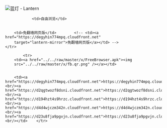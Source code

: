 

<img src="../../raw/master/x/8e0a2b81.c82003be.LanternYellow2.png" alt="蓝灯 - Lantern"/>
<table>
    <tr>
                
                <td>自由浏览</td>
        
        
        <td>免翻墙网页版</td>        <!-- <td><a href="https://degyhin774mpq.cloudfront.net"
        target="lantern-mirror">免翻墙网页版</a></td> -->
    </tr>
    
            <tr>
        <td><a href="../../raw/master/x/FreeBrowser.apk"><img
        src="../../raw/master/x/fb.qr.png" /></a></td>

        
        <td><a href="https://degyhin774mpq.cloudfront.net">https://degyhin774mpq.cloudfront.net</a><br/><a href="https://d2qgtwozf8dsni.cloudfront.net">https://d2qgtwozf8dsni.cloudfront.net</a><br/><a href="https://d194hzt4s9hrzc.cloudfront.net">https://d194hzt4s9hrzc.cloudfront.net</a><br/><a href="https://d4d4wjczm342n.cloudfront.net">https://d4d4wjczm342n.cloudfront.net</a><br/><a href="https://d23u8fja9pgvjn.cloudfront.net">https://d23u8fja9pgvjn.cloudfront.net</a><br/></td>    </tr>
</table>
